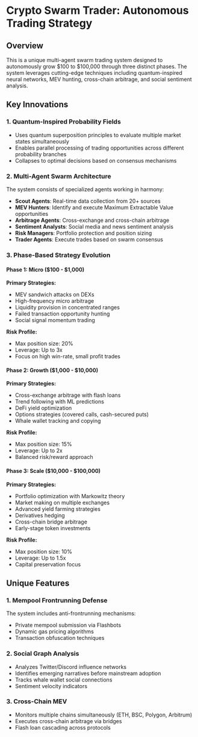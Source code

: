 # Crypto Swarm Trader: Autonomous Trading Strategy

## Overview

This is a unique multi-agent swarm trading system designed to autonomously grow $100 to $100,000 through three distinct phases. The system leverages cutting-edge techniques including quantum-inspired neural networks, MEV hunting, cross-chain arbitrage, and social sentiment analysis.

## Key Innovations

### 1. Quantum-Inspired Probability Fields
- Uses quantum superposition principles to evaluate multiple market states simultaneously
- Enables parallel processing of trading opportunities across different probability branches
- Collapses to optimal decisions based on consensus mechanisms

### 2. Multi-Agent Swarm Architecture
The system consists of specialized agents working in harmony:

- **Scout Agents**: Real-time data collection from 20+ sources
- **MEV Hunters**: Identify and execute Maximum Extractable Value opportunities
- **Arbitrage Agents**: Cross-exchange and cross-chain arbitrage
- **Sentiment Analysts**: Social media and news sentiment analysis
- **Risk Managers**: Portfolio protection and position sizing
- **Trader Agents**: Execute trades based on swarm consensus

### 3. Phase-Based Strategy Evolution

#### Phase 1: Micro ($100 - $1,000)
**Primary Strategies:**
- MEV sandwich attacks on DEXs
- High-frequency micro arbitrage
- Liquidity provision in concentrated ranges
- Failed transaction opportunity hunting
- Social signal momentum trading

**Risk Profile:**
- Max position size: 20%
- Leverage: Up to 3x
- Focus on high win-rate, small profit trades
#### Phase 2: Growth ($1,000 - $10,000)
**Primary Strategies:**
- Cross-exchange arbitrage with flash loans
- Trend following with ML predictions
- DeFi yield optimization
- Options strategies (covered calls, cash-secured puts)
- Whale wallet tracking and copying

**Risk Profile:**
- Max position size: 15%
- Leverage: Up to 2x
- Balanced risk/reward approach

#### Phase 3: Scale ($10,000 - $100,000)
**Primary Strategies:**
- Portfolio optimization with Markowitz theory
- Market making on multiple exchanges
- Advanced yield farming strategies
- Derivatives hedging
- Cross-chain bridge arbitrage
- Early-stage token investments

**Risk Profile:**
- Max position size: 10%
- Leverage: Up to 1.5x
- Capital preservation focus

## Unique Features

### 1. Mempool Frontrunning Defense
The system includes anti-frontrunning mechanisms:
- Private mempool submission via Flashbots
- Dynamic gas pricing algorithms
- Transaction obfuscation techniques

### 2. Social Graph Analysis
- Analyzes Twitter/Discord influence networks
- Identifies emerging narratives before mainstream adoption
- Tracks whale wallet social connections
- Sentiment velocity indicators

### 3. Cross-Chain MEV
- Monitors multiple chains simultaneously (ETH, BSC, Polygon, Arbitrum)
- Executes cross-chain arbitrage via bridges
- Flash loan cascading across protocols